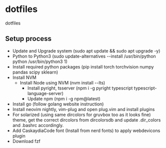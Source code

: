 # dotfiles
dotfiles

## Setup process

- Update and Upgrade system (sudo apt update && sudo apt upgrade -y)
- Python to Python3 (sudo update-alternatives --install /usr/bin/python python /usr/bin/python3 1)
- Install required python packages (pip install torch torchvision numpy pandas scipy sklearn)
- Install NVM
  - Install Node using NVM (nvm install --lts)
    - Install pyright, tsserver (npm i -g pyright typescript typescript-language-server)
    - Update npm (npm i -g npm@latest)
- Install go (follow golang website instruction)
- Install neovim nightly, vim-plug and open plug.vim and install plugins
- For solarized (using same dircolors for gruvbox too as it looks fine) theme, get the correct dircolors from dircolorsdb and update .dir_colors and .bashrc accordingly.
- Add CaskaydiaCode font (Install from nerd fonts) to apply webdevicons plugin
- Download fzf
